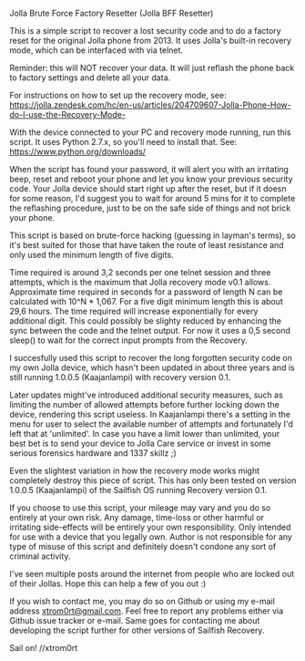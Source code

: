    Jolla Brute Force Factory Resetter (Jolla BFF Resetter)
  
   This is a simple script to recover a lost security code and to do a factory reset for the original Jolla phone from 2013. It uses Jolla's built-in recovery mode, which can be interfaced with via telnet.

   Reminder: this will NOT recover your data. It will just reflash the phone back to factory settings and delete all your data.
  
   For instructions on how to set up the recovery mode, see: https://jolla.zendesk.com/hc/en-us/articles/204709607-Jolla-Phone-How-do-I-use-the-Recovery-Mode-
   
   With the device connected to your PC and recovery mode running, run this script. It uses Python 2.7.x, so you'll need to install that.
   See: https://www.python.org/downloads/
  
   When the script has found your password, it will alert you with an irritating beep, reset and reboot your phone and let you know your previous security code. Your Jolla device should start right up after the reset, but if it doesn for some reason, I'd suggest you to wait for around 5 mins for it to complete the reflashing procedure, just to be on the safe side of things and not brick your phone.
  
   This script is based on brute-force hacking (guessing in layman's terms), so it's best suited for those that have taken the route of least resistance and only used the minimum length of five digits.
  
   Time required is around 3,2 seconds per one telnet session and three attempts, which is the maximum that Jolla recovery mode v0.1 allows.
   Approximate time required in seconds for a password of length N can be calculated with 10^N * 1,067. For a five digit minimum length this is about 29,6 hours. The time required will increase exponentially for every additional digit. This could possibly be slighty reduced by enhancing the sync between the code and the telnet output. For now it uses a 0,5 second sleep() to wait for the correct input prompts from the Recovery.  
  
   I succesfully used this script to recover the long forgotten security code on my own Jolla device, which hasn't been updated in about three years and is still running 1.0.0.5 (Kaajanlampi)
   with recovery version 0.1.

   Later updates might've introduced additional security measures, such as limiting the number of allowed attempts before further locking down the device, rendering this script useless. In Kaajanlampi there's a setting in the menu for user to select the available number of attempts and fortunately I'd left that at 'unlimited'. In case you have a limit lower than unlimited, your best bet is to send your device to Jolla Care service or invest in some serious forensics hardware and 1337 skillz ;)
  
   Even the slightest variation in how the recovery mode works might completely destroy this piece of script. This has only been tested on version 1.0.0.5 (Kaajanlampi) of the Sailfish OS running Recovery version 0.1.
  
   If you choose to use this script, your mileage may vary and you do so entirely at your own risk. Any damage, time-loss or other harmful or irritating side-effects will be entirely your own responsibility.
   Only intended for use with a device that you legally own. Author is not responsible for any type of misuse of this script and definitely doesn't condone any sort of criminal activity.
  
   I've seen multiple posts around the internet from people who are locked out of their Jollas. Hope this can help a few of you out :)
  
   If you wish to contact me, you may do so on Github or using my e-mail address xtrom0rt@gmail.com. Feel free to report any problems either via Github issue tracker or e-mail. Same goes for contacting me about developing the script further for other versions of Sailfish Recovery.

   Sail on!
   //xtrom0rt